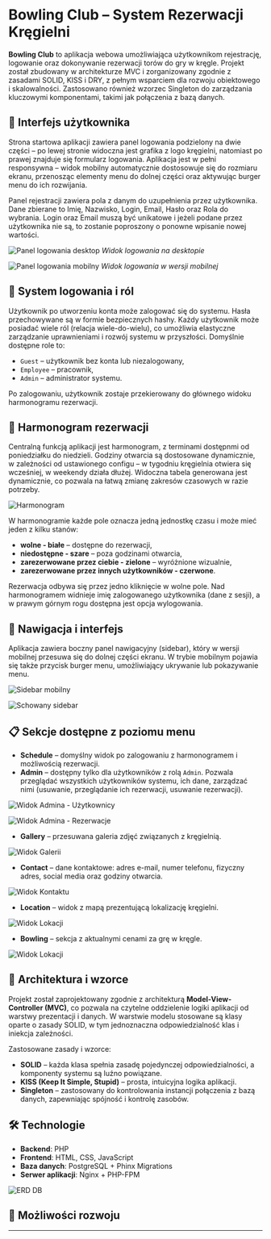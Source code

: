# Bowling Club – System Rezerwacji Kręgielni

**Bowling Club** to aplikacja webowa umożliwiająca użytkownikom rejestrację, logowanie oraz dokonywanie rezerwacji torów do gry w kręgle. Projekt został zbudowany w architekturze MVC i zorganizowany zgodnie z zasadami SOLID, KISS i DRY, z pełnym wsparciem dla rozwoju obiektowego i skalowalności. Zastosowano również wzorzec Singleton do zarządzania kluczowymi komponentami, takimi jak połączenia z bazą danych.

## 🎨 Interfejs użytkownika

Strona startowa aplikacji zawiera panel logowania podzielony na dwie części – po lewej stronie widoczna jest grafika z logo kręgielni, natomiast po prawej znajduje się formularz logowania. Aplikacja jest w pełni responsywna – widok mobilny automatycznie dostosowuje się do rozmiaru ekranu, przenosząc elementy menu do dolnej części oraz aktywując burger menu do ich rozwijania.

Panel rejestracji zawiera pola z danym do uzupełnienia przez użytkownika. Dane zbierane to Imię, Nazwisko, Login, Email, Hasło oraz Rola do wybrania. Login oraz Email muszą być unikatowe i jeżeli podane przez użytkownika nie są, to zostanie poproszony o ponowne wpisanie nowej wartości.

![Panel logowania desktop](./wiki/screenshots/login.jpg)
*Widok logowania na desktopie*

![Panel logowania mobilny](./wiki/screenshots/login_mobile.jpg)
*Widok logowania w wersji mobilnej*

## 🔐 System logowania i ról

Użytkownik po utworzeniu konta może zalogować się do systemu. Hasła przechowywane są w formie bezpiecznych hashy. Każdy użytkownik może posiadać wiele ról (relacja wiele-do-wielu), co umożliwia elastyczne zarządzanie uprawnieniami i rozwój systemu w przyszłości. Domyślnie dostępne role to:

- `Guest` – użytkownik bez konta lub niezalogowany,
- `Employee` – pracownik,
- `Admin` – administrator systemu.

Po zalogowaniu, użytkownik zostaje przekierowany do głównego widoku harmonogramu rezerwacji.

## 📅 Harmonogram rezerwacji

Centralną funkcją aplikacji jest harmonogram, z terminami dostępnmi od poniedziałku do niedzieli. Godziny otwarcia są dostosowane dynamicznie, w zależności od ustawionego configu – w tygodniu kręgielnia otwiera się wcześniej, w weekendy działa dłużej. Widoczna tabela generowana jest dynamicznie, co pozwala na łatwą zmianę zakresów czasowych w razie potrzeby.

![Harmonogram](./wiki/screenshots/schedule.jpg)

W harmonogramie każde pole oznacza jedną jednostkę czasu i może mieć jeden z kilku stanów:

- **wolne - białe** – dostępne do rezerwacji,
- **niedostępne - szare** – poza godzinami otwarcia,
- **zarezerwowane przez ciebie - zielone** – wyróżnione wizualnie,
- **zarezerwowane przez innych użytkowników - czerwone**.

Rezerwacja odbywa się przez jedno kliknięcie w wolne pole. Nad harmonogramem widnieje imię zalogowanego użytkownika (dane z sesji), a w prawym górnym rogu dostępna jest opcja wylogowania.

## 🧭 Nawigacja i interfejs

Aplikacja zawiera boczny panel nawigacyjny (sidebar), który w wersji mobilnej przesuwa się do dolnej części ekranu. W trybie mobilnym pojawia się także przycisk burger menu, umożliwiający ukrywanie lub pokazywanie menu.

![Sidebar mobilny](./wiki/screenshots/side_bar_mobile.jpg)

![Schowany sidebar](./wiki/screenshots/no_side_bar_mobile.jpg)

## 📋 Sekcje dostępne z poziomu menu

- **Schedule** – domyślny widok po zalogowaniu z harmonogramem i możliwością rezerwacji.
- **Admin** – dostępny tylko dla użytkowników z rolą `Admin`. Pozwala przeglądać wszystkich użytkowników systemu, ich dane, zarządzać nimi (usuwanie, przeglądanie ich rezerwacji, usuwanie rezerwacji).

![Widok Admina - Użytkownicy](./wiki/screenshots/admin_panel.jpg)

![Widok Admina - Rezerwacje](./wiki/screenshots/reservations.jpg)

- **Gallery** – przesuwana galeria zdjęć związanych z kręgielnią.

![Widok Galerii](./wiki/screenshots/gallery.jpg)

- **Contact** – dane kontaktowe: adres e-mail, numer telefonu, fizyczny adres, social media oraz godziny otwarcia.

![Widok Kontaktu](./wiki/screenshots/contact.jpg)

- **Location** – widok z mapą prezentującą lokalizację kręgielni.

![Widok Lokacji](./wiki/screenshots/location.jpg)

- **Bowling** – sekcja z aktualnymi cenami za grę w kręgle.

![Widok Lokacji](./wiki/screenshots/prices.jpg)

## 🧱 Architektura i wzorce

Projekt został zaprojektowany zgodnie z architekturą **Model-View-Controller (MVC)**, co pozwala na czytelne oddzielenie logiki aplikacji od warstwy prezentacji i danych. W warstwie modelu stosowane są klasy oparte o zasady SOLID, w tym jednoznaczna odpowiedzialność klas i iniekcja zależności.

Zastosowane zasady i wzorce:

- **SOLID** – każda klasa spełnia zasadę pojedynczej odpowiedzialności, a komponenty systemu są luźno powiązane.
- **KISS (Keep It Simple, Stupid)** – prosta, intuicyjna logika aplikacji.
- **Singleton** – zastosowany do kontrolowania instancji połączenia z bazą danych, zapewniając spójność i kontrolę zasobów.

## 🛠 Technologie

- **Backend**: PHP 
- **Frontend**: HTML, CSS, JavaScript
- **Baza danych**: PostgreSQL + Phinx Migrations
- **Serwer aplikacji**: Nginx + PHP-FPM

![ERD DB](./wiki/erd.jpg)

## 🚀 Możliwości rozwoju

---